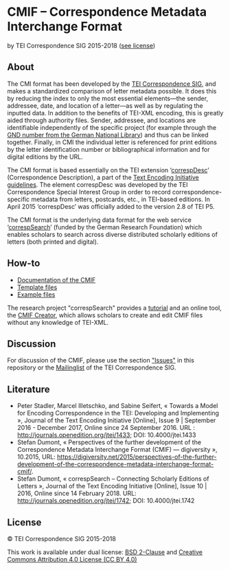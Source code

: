 # CMIF – Correspondence Metadata Interchange Format

by TEI Correspondence SIG 2015-2018 ([see license](#license))

## About

The CMI format has been developed by the [TEI Correspondence SIG](http://www.tei-c.org/Activities/SIG/Correspondence/index.xml), and makes a standardized comparison of letter metadata possible. It does this by reducing the index to only the most essential elements—the sender, addressee, date, and location of a letter—as well as by regulating the inputted data. In addition to the benefits of TEI-XML encoding, this is greatly aided through authority files. Sender, addressee, and locations are identifiable independently of the specific project (for example through the [GND number from the German National Library](http://www.dnb.de/gnd)) and thus can be linked together. Finally, in CMI the individual letter is referenced for print editions by the letter identification number or bibliographical information and for digital editions by the URL.

The CMI format is based essentially on the TEI extension ‘[correspDesc](http://www.tei-c.org/release/doc/tei-p5-doc/en/html/ref-correspDesc.html)’ (Correspondence Description), a part of the [Text Encoding Initiative guidelines](http://www.tei-c.org/release/doc/tei-p5-doc/en/html/index.html). The element correspDesc was developed by the TEI Correspondence Special Interest Group in order to record correspondence-specific metadata from letters, postcards, etc., in TEI-based editions. In April 2015 ‘correspDesc’ was officially added to the version 2.8 of TEI P5.

The CMI format is the underlying data format for the web service ‘[correspSearch](http://correspsearch.net/)’ (funded by the German Research Foundation) which enables scholars to search across diverse distributed scholarly editions of letters (both printed and digital). 

## How-to

* [Documentation of the CMIF](doc/documentation-en.md)
* [Template files](templates/)
* [Example files](examples/)

The research project "correspSearch" provides a [tutorial](http://correspsearch.net/index.xql?id=participate_steps&l=en) and an online tool, the [CMIF Creator](http://correspsearch.net/creator/index.xql), which allows scholars to create and edit CMIF files without any knowledge of TEI-XML.  

## Discussion

For discussion of the CMIF, please use the section ["Issues"](https://github.com/TEI-Correspondence-SIG/CMIF/issues) in this repository or the [Mailinglist](https://listserv.brown.edu/archives/cgi-bin/wa?A0=TEI-CORRESP-SIG) of the TEI Correspondence SIG.

## Literature

- Peter Stadler, Marcel Illetschko, and Sabine Seifert, « Towards a Model for Encoding Correspondence in the TEI: Developing and Implementing <correspDesc> », Journal of the Text Encoding Initiative \[Online\], Issue 9 | September 2016 - December 2017, Online since 24 September 2016. URL : http://journals.openedition.org/jtei/1433; DOI: 10.4000/jtei.1433
- Stefan Dumont, « Perspectives of the further development of the Correspondence Metadata Interchange Format (CMIF) — digiversity », 10.2015, URL: https://digiversity.net/2015/perspectives-of-the-further-development-of-the-correspondence-metadata-interchange-format-cmif/.
- Stefan Dumont, « correspSearch – Connecting Scholarly Editions of Letters », Journal of the Text Encoding Initiative \[Online\], Issue 10 | 2016, Online since 14 February 2018. URL: http://journals.openedition.org/jtei/1742; DOI: 10.4000/jtei.1742  

## License

© TEI Correspondence SIG 2015-2018

This work is available under dual license: [BSD 2-Clause](http://opensource.org/licenses/BSD-2-Clause) and [Creative Commons Attribution 4.0 License (CC BY 4.0)](http://creativecommons.org/licenses/by/4.0/)
